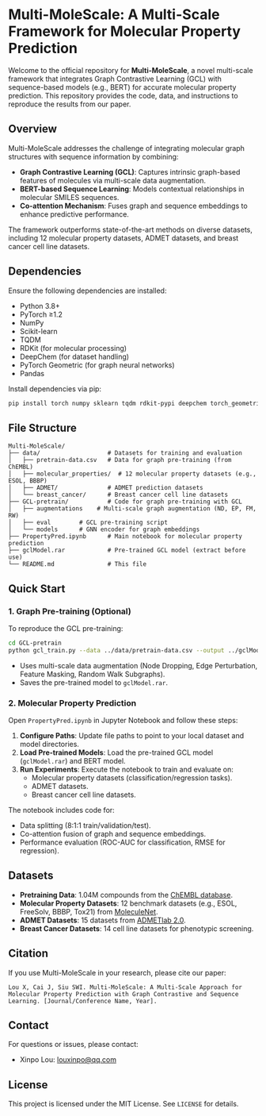 # Multi-MoleScale: A Multi-Scale Framework for Molecular Property Prediction

Welcome to the official repository for **Multi-MoleScale**, a novel multi-scale framework that integrates Graph Contrastive Learning (GCL) with sequence-based models (e.g., BERT) for accurate molecular property prediction. This repository provides the code, data, and instructions to reproduce the results from our paper.


## Overview
Multi-MoleScale addresses the challenge of integrating molecular graph structures with sequence information by combining:
- **Graph Contrastive Learning (GCL)**: Captures intrinsic graph-based features of molecules via multi-scale data augmentation.
- **BERT-based Sequence Learning**: Models contextual relationships in molecular SMILES sequences.
- **Co-attention Mechanism**: Fuses graph and sequence embeddings to enhance predictive performance.

The framework outperforms state-of-the-art methods on diverse datasets, including 12 molecular property datasets, ADMET datasets, and breast cancer cell line datasets.



## Dependencies
Ensure the following dependencies are installed:
- Python 3.8+
- PyTorch ≥1.2
- NumPy
- Scikit-learn
- TQDM
- RDKit (for molecular processing)
- DeepChem (for dataset handling)
- PyTorch Geometric (for graph neural networks)
- Pandas

Install dependencies via pip:
```bash
pip install torch numpy sklearn tqdm rdkit-pypi deepchem torch_geometric pandas
```


## File Structure
```
Multi-MoleScale/
├── data/                   # Datasets for training and evaluation
│   ├── pretrain-data.csv   # Data for graph pre-training (from ChEMBL)
│   ├── molecular_properties/  # 12 molecular property datasets (e.g., ESOL, BBBP)
│   ├── ADMET/              # ADMET prediction datasets
│   └── breast_cancer/      # Breast cancer cell line datasets
├── GCL-pretrain/           # Code for graph pre-training with GCL
│   ├── augmentations    # Multi-scale graph augmentation (ND, EP, FM, RW)
│   ├── eval        # GCL pre-training script
│   └── models      # GNN encoder for graph embeddings
├── PropertyPred.ipynb      # Main notebook for molecular property prediction
├── gclModel.rar            # Pre-trained GCL model (extract before use)
└── README.md               # This file
```


## Quick Start

### 1. Graph Pre-training (Optional)
To reproduce the GCL pre-training:
```bash
cd GCL-pretrain
python gcl_train.py --data ../data/pretrain-data.csv --output ../gclModel.rar
```
- Uses multi-scale data augmentation (Node Dropping, Edge Perturbation, Feature Masking, Random Walk Subgraphs).
- Saves the pre-trained model to `gclModel.rar`.


### 2. Molecular Property Prediction
Open `PropertyPred.ipynb` in Jupyter Notebook and follow these steps:
1. **Configure Paths**: Update file paths to point to your local dataset and model directories.
2. **Load Pre-trained Models**: Load the pre-trained GCL model (`gclModel.rar`) and BERT model.
3. **Run Experiments**: Execute the notebook to train and evaluate on:
   - Molecular property datasets (classification/regression tasks).
   - ADMET datasets.
   - Breast cancer cell line datasets.

The notebook includes code for:
- Data splitting (8:1:1 train/validation/test).
- Co-attention fusion of graph and sequence embeddings.
- Performance evaluation (ROC-AUC for classification, RMSE for regression).


## Datasets
- **Pretraining Data**: 1.04M compounds from the [ChEMBL database](https://www.ebi.ac.uk/chembl/).
- **Molecular Property Datasets**: 12 benchmark datasets (e.g., ESOL, FreeSolv, BBBP, Tox21) from [MoleculeNet](https://moleculenet.org/).
- **ADMET Datasets**: 15 datasets from [ADMETlab 2.0](https://admetmesh.scbdd.com/).
- **Breast Cancer Datasets**: 14 cell line datasets for phenotypic screening.


## Citation
If you use Multi-MoleScale in your research, please cite our paper:
```
Lou X, Cai J, Siu SWI. Multi-MoleScale: A Multi-Scale Approach for Molecular Property Prediction with Graph Contrastive and Sequence Learning. [Journal/Conference Name, Year].
```


## Contact
For questions or issues, please contact:
- Xinpo Lou: [louxinpo@qq.com](mailto:louxinpo@pp.com)



## License
This project is licensed under the MIT License. See `LICENSE` for details.
